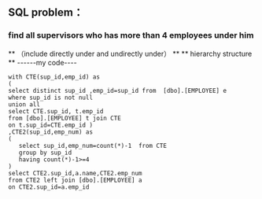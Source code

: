 ## SQL problem：
### find all supervisors who has more than 4 employees under him 
** （include directly under and undirectly under） **
** hierarchy structure **
------my code----
```
with CTE(sup_id,emp_id) as
(
select distinct sup_id ,emp_id=sup_id from  [dbo].[EMPLOYEE] e 
where sup_id is not null
union all
select CTE.sup_id, t.emp_id
from [dbo].[EMPLOYEE] t join CTE
on t.sup_id=CTE.emp_id )
,CTE2(sup_id,emp_num) as
(
   select sup_id,emp_num=count(*)-1  from CTE 
   group by sup_id
   having count(*)-1>=4
)
select CTE2.sup_id,a.name,CTE2.emp_num
from CTE2 left join [dbo].[EMPLOYEE] a
on CTE2.sup_id=a.emp_id
```
